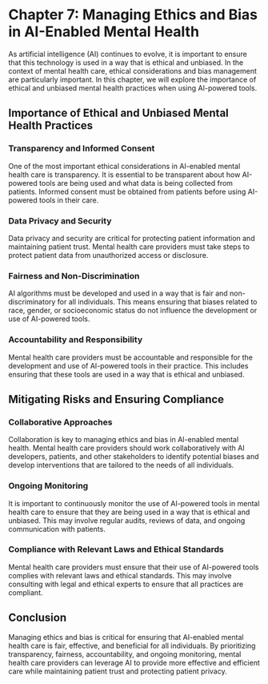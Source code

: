 Chapter 7: Managing Ethics and Bias in AI-Enabled Mental Health
===============================================================

As artificial intelligence (AI) continues to evolve, it is important to ensure that this technology is used in a way that is ethical and unbiased. In the context of mental health care, ethical considerations and bias management are particularly important. In this chapter, we will explore the importance of ethical and unbiased mental health practices when using AI-powered tools.

Importance of Ethical and Unbiased Mental Health Practices
----------------------------------------------------------

### Transparency and Informed Consent

One of the most important ethical considerations in AI-enabled mental health care is transparency. It is essential to be transparent about how AI-powered tools are being used and what data is being collected from patients. Informed consent must be obtained from patients before using AI-powered tools in their care.

### Data Privacy and Security

Data privacy and security are critical for protecting patient information and maintaining patient trust. Mental health care providers must take steps to protect patient data from unauthorized access or disclosure.

### Fairness and Non-Discrimination

AI algorithms must be developed and used in a way that is fair and non-discriminatory for all individuals. This means ensuring that biases related to race, gender, or socioeconomic status do not influence the development or use of AI-powered tools.

### Accountability and Responsibility

Mental health care providers must be accountable and responsible for the development and use of AI-powered tools in their practice. This includes ensuring that these tools are used in a way that is ethical and unbiased.

Mitigating Risks and Ensuring Compliance
----------------------------------------

### Collaborative Approaches

Collaboration is key to managing ethics and bias in AI-enabled mental health. Mental health care providers should work collaboratively with AI developers, patients, and other stakeholders to identify potential biases and develop interventions that are tailored to the needs of all individuals.

### Ongoing Monitoring

It is important to continuously monitor the use of AI-powered tools in mental health care to ensure that they are being used in a way that is ethical and unbiased. This may involve regular audits, reviews of data, and ongoing communication with patients.

### Compliance with Relevant Laws and Ethical Standards

Mental health care providers must ensure that their use of AI-powered tools complies with relevant laws and ethical standards. This may involve consulting with legal and ethical experts to ensure that all practices are compliant.

Conclusion
----------

Managing ethics and bias is critical for ensuring that AI-enabled mental health care is fair, effective, and beneficial for all individuals. By prioritizing transparency, fairness, accountability, and ongoing monitoring, mental health care providers can leverage AI to provide more effective and efficient care while maintaining patient trust and protecting patient privacy.
